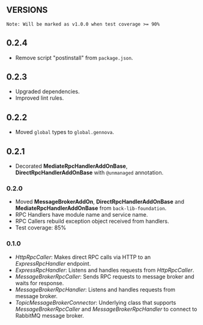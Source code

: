 ## VERSIONS

    Note: Will be marked as v1.0.0 when test coverage >= 90%

## 0.2.4
- Remove script "postinstall" from `package.json`.

## 0.2.3
- Upgraded dependencies.
- Improved lint rules.

## 0.2.2
- Moved `global` types to `global.gennova`.

## 0.2.1
- Decorated **MediateRpcHandlerAddOnBase**, **DirectRpcHandlerAddOnBase** with `@unmanaged` annotation.

### 0.2.0
- Moved **MessageBrokerAddOn**, **DirectRpcHandlerAddOnBase** and **MediateRpcHandlerAddOnBase** from `back-lib-foundation`.
- RPC Handlers have module name and service name.
- RPC Callers rebuild exception object received from handlers.
- Test coverage: 85%

### 0.1.0
- *HttpRpcCaller*: Makes direct RPC calls via HTTP to an *ExpressRpcHandler* endpoint.
- *ExpressRpcHandler*: Listens and handles requests from *HttpRpcCaller*.
- *MessageBrokerRpcCaller*: Sends RPC requests to message broker and waits for response.
- *MessageBrokerRpcHandler*: Listens and handles requests from message broker.
- *TopicMessageBrokerConnector*: Underlying class that supports *MessageBrokerRpcCaller* and *MessageBrokerRpcHandler* to connect to RabbitMQ message broker.